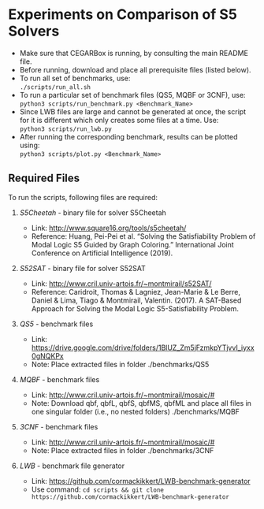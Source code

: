 # Experiments on Comparison of S5 Solvers

- Make sure that CEGARBox is running, by consulting the main README file.
- Before running, download and place all prerequisite files (listed below).
- To run all set of benchmarks, use:  
     ``./scripts/run_all.sh``
- To run a particular set of benchmark files (QS5, MQBF or 3CNF), use:  
    ``python3 scripts/run_benchmark.py <Benchmark_Name>``
- Since LWB files are large and cannot be generated at once, the script for it is different which only creates some files at a time. Use:  
    ``python3 scripts/run_lwb.py``
- After running the corresponding benchmark, results can be plotted using:  
    ``python3 scripts/plot.py <Benchmark_Name>``

## Required Files
To run the scripts, following files are required:

1. *S5Cheetah* - binary file for solver S5Cheetah
    - Link: http://www.square16.org/tools/s5cheetah/
    - Reference: Huang, Pei-Pei et al. “Solving the Satisfiability Problem of Modal Logic S5 Guided by Graph Coloring.” International Joint Conference on Artificial Intelligence (2019).

2. *S52SAT* - binary file for solver S52SAT
    - Link: http://www.cril.univ-artois.fr/~montmirail/s52SAT/
    - Reference: Caridroit, Thomas & Lagniez, Jean-Marie & Le Berre, Daniel & Lima, Tiago & Montmirail, Valentin. (2017). A SAT-Based Approach for Solving the Modal Logic S5-Satisfiability Problem. 

3. *QS5* - benchmark files
    - Link: https://drive.google.com/drive/folders/1BlUZ_Zm5jFzmkpYTjvvI_iyxx0gNQKPx
    - Note: Place extracted files in folder ./benchmarks/QS5

4. *MQBF* - benchmark files
    - Link: http://www.cril.univ-artois.fr/~montmirail/mosaic/#
    - Note: Download qbf, qbfL, qbfS, qbfMS, qbfML and place all files in one singular folder (i.e., no nested folders) ./benchmarks/MQBF

5. *3CNF* - benchmark files
    - Link: http://www.cril.univ-artois.fr/~montmirail/mosaic/#
    - Note: Place extracted files in folder ./benchmarks/3CNF

6. *LWB* - benchmark file generator
    - Link: https://github.com/cormackikkert/LWB-benchmark-generator
    - Use command: ``cd scripts && git clone https://github.com/cormackikkert/LWB-benchmark-generator``
